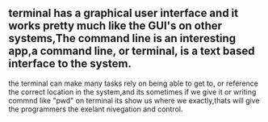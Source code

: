 terminal  has a graphical user interface and it works pretty much like the GUI's on other systems,The command line is an interesting app,a command line, or terminal, is a text based interface to the system.
---------------------------------------
 the terminal can make many tasks rely on being able to get to, or reference the correct location in the system,and its sometimes if we give it or writing commnd like "pwd" on terminal its show us where we exactly,thats will give the programmers the exelant nivegation and control.
